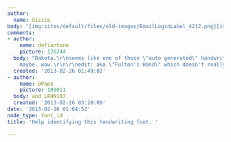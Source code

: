 ```yaml
---
author:
  name: dizzie
body: "[img:sites/default/files/old-images/EmailLoginLabel_4212.png][img:sites/default/files/old-images/PasswordLoginLabel_6035.png]\r\n\r\nThanks!"
comments:
- author:
    name: defiantone
    picture: 126244
  body: "Dakota.\r\nseems like one of those \"auto generated\" handwriting fonts,
    maybe. wow.\r\n\r\nedit: aka \"Fulton's Hand\" which doesn't really look any better.\r\n\r\n"
  created: '2013-02-26 01:49:02'
- author:
    name: DPape
    picture: 109811
  body: and LEHN107.
  created: '2013-02-26 03:20:09'
date: '2013-02-26 01:04:52'
node_type: font_id
title: 'Help identifying this handwriting font. '

---
```

